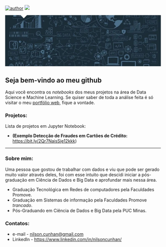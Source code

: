 [![author](https://img.shields.io/badge/author-nilsoncunha-red.svg)](https://www.linkedin.com/in/nilsoncunhan) 
[![](https://img.shields.io/badge/python-3.7+-blue.svg)](https://www.python.org/downloads/release/python-365/) 

<p align="center">
  <img src="/img/banner_git.jpg" >
</p>

## Seja bem-vindo ao meu github

Aqui você encontra os *notebooks* dos meus projetos na área de Data Science e Machine Learning. Se quiser saber de toda a análise feita é só visitar o meu [portfólio web](https://nilsoncunha.github.io/portfolioweb/), fique a vontade.

### Projetos:
Lista de projetos em Jupyter Notebook:

* **(Exemplo Detecção de Fraudes em Cartões de Crédito:** https://bit.ly/2Qr7NaisSje12kkk)

---

### Sobre mim:

Uma pessoa que gostou de trabalhar com dados e viu que pode ser gerado muito valor através deles, foi com esse intuito que descidi iniciar a pós-graduação em Ciência de Dados e Big Data e aprofundar mais nessa área.

* Graduação Tecnológica em Redes de computadores pela Faculdades Promove.
* Graduação em Sistemas de informação pela Faculdades Promove *trancado*.
* Pós-Graduando em Ciência de Dados e Big Data pela PUC Minas.

### Contatos:
* e-mail - nilson.cunhan@gmail.com
* LinkedIn - https://www.linkedin.com/in/nilsoncunhan/
